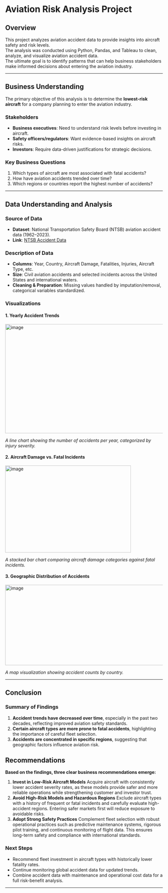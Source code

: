 # Aviation Risk Analysis Project

## Overview
This project analyzes aviation accident data to provide insights into aircraft safety and risk levels.  
The analysis was conducted using Python, Pandas, and Tableau to clean, analyze, and visualize aviation accident data.  
The ultimate goal is to identify patterns that can help business stakeholders make informed decisions about entering the aviation industry.

---

## Business Understanding
The primary objective of this analysis is to determine the **lowest-risk aircraft** for a company planning to enter the aviation industry.  

### Stakeholders
- **Business executives**: Need to understand risk levels before investing in aircraft.  
- **Safety officers/regulators**: Want evidence-based insights on aircraft risks.  
- **Investors**: Require data-driven justifications for strategic decisions.  

### Key Business Questions
1. Which types of aircraft are most associated with fatal accidents?  
2. How have aviation accidents trended over time?  
3. Which regions or countries report the highest number of accidents?  

---

## Data Understanding and Analysis

### Source of Data
- **Dataset**: National Transportation Safety Board (NTSB) aviation accident data (1962–2023).  
- **Link**: [NTSB Accident Data](https://www.ntsb.gov/)  

### Description of Data
- **Columns**: Year, Country, Aircraft Damage, Fatalities, Injuries, Aircraft Type, etc.  
- **Size**: Civil aviation accidents and selected incidents across the United States and international waters.  
- **Cleaning & Preparation**: Missing values handled by imputation/removal, categorical variables standardized.  

### Visualizations

#### 1. Yearly Accident Trends
<img width="651" height="349" alt="image" src="https://github.com/user-attachments/assets/e4c20cbd-a839-4236-a78a-d827ebe1a651" />


*A line chart showing the number of accidents per year, categorized by injury severity.*  

#### 2. Aircraft Damage vs. Fatal Incidents
<img width="402" height="278" alt="image" src="https://github.com/user-attachments/assets/18dd37fe-3609-4705-84ff-f5ec61cae9b4" />

  
*A stacked bar chart comparing aircraft damage categories against fatal incidents.*  

#### 3. Geographic Distribution of Accidents
<img width="813" height="257" alt="image" src="https://github.com/user-attachments/assets/e66c471f-4f02-4221-83fb-a1b84d1209fc" />




*A map visualization showing accident counts by country.*  

---

## Conclusion

### Summary of Findings
1. **Accident trends have decreased over time**, especially in the past two decades, reflecting improved aviation safety standards.  
2. **Certain aircraft types are more prone to fatal accidents**, highlighting the importance of careful fleet selection.  
3. **Accidents are concentrated in specific regions**, suggesting that geographic factors influence aviation risk.

## Recommendations
**Based on the findings, three clear business recommendations emerge:**
1. **Invest in Low-Risk Aircraft Models**
Acquire aircraft with consistently lower accident severity rates, as these models provide safer and more reliable operations while strengthening customer and investor trust.
2. **Avoid High-Risk Models and Hazardous Regions**
Exclude aircraft types with a history of frequent or fatal incidents and carefully evaluate high-accident regions. Entering safer markets first will reduce exposure to avoidable risks.
3. **Adopt Strong Safety Practices**
Complement fleet selection with robust operational practices such as predictive maintenance systems, rigorous pilot training, and continuous monitoring of flight data. This ensures long-term safety and compliance with international standards.

### Next Steps
- Recommend fleet investment in aircraft types with historically lower fatality rates.  
- Continue monitoring global accident data for updated trends.  
- Combine accident data with maintenance and operational cost data for a full risk-benefit analysis.  

---

